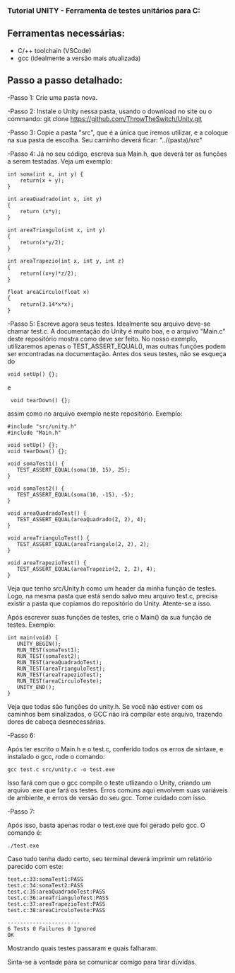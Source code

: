 ### Tutorial UNITY - Ferramenta de testes unitários para C:

## Ferramentas necessárias:

- C/++ toolchain (VSCode)
- gcc (idealmente a versão mais atualizada)

## Passo a passo detalhado:

-Passo 1: Crie uma pasta nova. 

-Passo 2: Instale o Unity nessa pasta, usando o download no site ou o commando: git clone https://github.com/ThrowTheSwitch/Unity.git

-Passo 3: Copie a pasta "src", que é a única que iremos utilizar, e a coloque na sua pasta de escolha. Seu caminho deverá ficar: "../(pasta)/src"

-Passo 4: Já no seu código, escreva sua Main.h, que deverá ter as funções a serem testadas. Veja um exemplo:

```
int soma(int x, int y) { 
    return(x + y);
}

int areaQuadrado(int x, int y) 
{
    return (x*y);
}

int areaTriangulo(int x, int y) 
{
    return(x*y/2);
}

int areaTrapezio(int x, int y, int z)
{
    return((x+y)*z/2);
}

float areaCirculo(float x)
{
    return(3.14*x*x);
}
```

-Passo 5: Escreve agora seus testes. Idealmente seu arquivo deve-se chamar test.c. A documentação do Unity é muito boa, e o arquivo "Main.c" deste repositório mostra como deve ser feito. No nosso exemplo, utilizaremos apenas o TEST_ASSERT_EQUAL(), mas outras funções podem ser encontradas na documentação. Antes dos seus testes, não se esqueça do 

```
void setUp() {};
```

 e 
 
```
 void tearDown() {};
```

 assim como no arquivo exemplo neste repositório. Exemplo:

 ```
#include "src/unity.h"
#include "Main.h"

void setUp() {};
void tearDown() {};

void somaTest1() {
    TEST_ASSERT_EQUAL(soma(10, 15), 25);
}

void somaTest2() {
    TEST_ASSERT_EQUAL(soma(10, -15), -5);
}

void areaQuadradoTest() {
    TEST_ASSERT_EQUAL(areaQuadrado(2, 2), 4);
}

void areaTrianguloTest() {
    TEST_ASSERT_EQUAL(areaTriangulo(2, 2), 2);
}

void areaTrapezioTest() {
    TEST_ASSERT_EQUAL(areaTrapezio(2, 2, 2), 4);
}
```

Veja que tenho src/Unity.h como um header da minha função de testes. Logo, na mesma pasta que está sendo salvo meu arquivo test.c, precisa existir a pasta que copiamos do repositório do Unity. Atente-se a isso.

Após escrever suas funções de testes, crie o Main() da sua função de testes. Exemplo:

```
int main(void) {
   UNITY_BEGIN();
   RUN_TEST(somaTest1);
   RUN_TEST(somaTest2);
   RUN_TEST(areaQuadradoTest);
   RUN_TEST(areaTrianguloTest);
   RUN_TEST(areaTrapezioTest);
   RUN_TEST(areaCirculoTeste);
   UNITY_END();
}
```

Veja que todas são funções do unity.h. Se você não estiver com os caminhos bem sinalizados, o GCC não irá compilar este arquivo, trazendo dores de cabeça desnecessárias.

-Passo 6:

Após ter escrito o Main.h e o test.c, conferido todos os erros de sintaxe, e instalado o gcc, rode o comando:

```
gcc test.c src/unity.c -o test.exe
```

Isso fará com que o gcc compile o teste utlizando o Unity, criando um arquivo .exe que fará os testes. Erros comuns aqui envolvem suas variáveis de ambiente, e erros de versão do seu gcc. Tome cuidado com isso.

-Passo 7:

Após isso, basta apenas rodar o test.exe que foi gerado pelo gcc. O comando é:

```
./test.exe
```

Caso tudo tenha dado certo, seu terminal deverá imprimir um relatório parecido com este:

```
test.c:33:somaTest1:PASS
test.c:34:somaTest2:PASS
test.c:35:areaQuadradoTest:PASS
test.c:36:areaTrianguloTest:PASS
test.c:37:areaTrapezioTest:PASS
test.c:38:areaCirculoTeste:PASS

-----------------------
6 Tests 0 Failures 0 Ignored
OK
```

Mostrando quais testes passaram e quais falharam.

Sinta-se à vontade para se comunicar comigo para tirar dúvidas.
